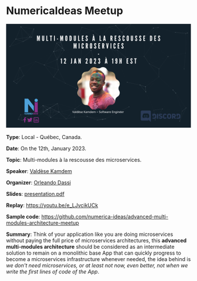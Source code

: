 # NumericaIdeas Meetup

[![FlyerImage](flyer.png)](https://youtu.be/e_LJvcikUCk)

**Type**: Local - Québec, Canada.

**Date**: On the 12th, January 2023.

**Topic**: Multi-modules à la rescousse des microservices.

**Speaker**: [Valdèse Kamdem](https://www.linkedin.com/in/valdesekamdem)

**Organizer**: [Orleando Dassi](https://www.linkedin.com/in/dassi-orleando-257b04ab)

**Slides**: [presentation.pdf](./presentation.pdf)

**Replay**: https://youtu.be/e_LJvcikUCk

**Sample code**: https://github.com/numerica-ideas/advanced-multi-modules-architecture-meetup

**Summary**: Think of your application like you are doing microservices without paying the full price of microservices architectures, this **advanced multi-modules architecture** should be considered as an intermediate solution to remain on a monolithic base App that can quickly progress to become a microservices infrastructure whenever needed, the idea behind is *we don't need microservices, or at least not now, even better, not when we write the first lines of code of the App*.
